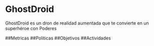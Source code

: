 # GhostDroid
GhostDroid es un dron de realidad aumentada que te convierte en un superhéroe con Poderes

##Metricas
##Politicas
##Objetivos
##Actividades
